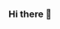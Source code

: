 ### Hi there 👋

<!--
**CiroValentinMartinezG/CiroValentinMartinezG** is a ✨ _special_ ✨ repository because its `README.md` (this file) appears on your GitHub profile.

Here are some ideas to get you started:
- 🎓 Estudiante de último semestre en UTN Sede San Rafael - Argentina
- 🔭 Actualmente haciendo pasantias en INKUA
- 🌱 Aprendiendo sobre Edicion de videos
- 👯 Busco colaborar con buena gente
- 🤔 Busco ayuda en Java
- 📫 Contacto: ciroprogramacion@gmail.com
- ⚡ Fun fact: Me gusta Pink Floyd
-->
